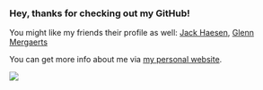 
### Hey, thanks for checking out my GitHub! 
You might like my friends their profile as well: <a href="https://github.com/jackhaesen">Jack Haesen</a>, <a href="https://github.com/GlennM008">Glenn Mergaerts</a>

You can get more info about me via <a href="https://kobegeens.neocities.org">my personal website</a>.  

<a href="mailto:kobegeens@proton.me"><img src="https://img.shields.io/badge/ProtonMail-8B89CC?style=for-the-badge&logo=protonmail&logoColor=white"></img></a>
